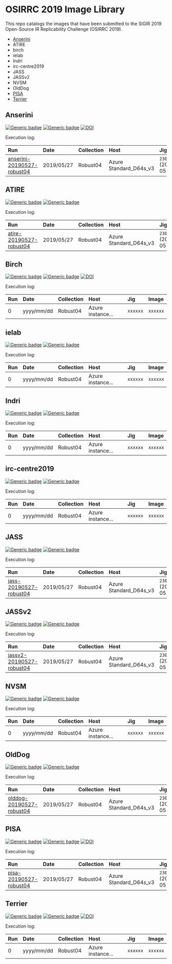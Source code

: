 # OSIRRC 2019 Image Library

This repo catalogs the images that have been submitted to the SIGIR 2019 Open-Source IR Replicability Challenge (OSIRRC 2019).

+ [Anserini](#Anserini)
+ ATIRE
+ birch
+ ielab
+ Indri
+ irc-centre2019
+ JASS
+ JASSv2
+ NVSM
+ OldDog
+ [PISA](#PISA)
+ [Terrier](#Terrier)

<a name="Anserini"></a>
## Anserini
[![Generic badge](https://img.shields.io/badge/GitHub-go%21-green.svg)](https://github.com/osirrc/anserini-docker)
[![Generic badge](https://img.shields.io/badge/DockerHub-go%21-yellow.svg)](https://hub.docker.com/r/osirrc2019/anserini)
[![DOI](https://zenodo.org/badge/176356474.svg)](https://zenodo.org/badge/latestdoi/176356474)

Execution log:

Run | Date | Collection | Host | Jig | Image |
:----|:----|:-----|:----|:------|:-----------|
[anserini-20190527-robust04](runs/anserini-20190527-robust04) | 2019/05/27 | Robust04 | Azure Standard_D64s_v3 | `2307f2c` (2019-05-25) | `dd4fbde` (2019-05-10)

## ATIRE
[![Generic badge](https://img.shields.io/badge/GitHub-go%21-green.svg)](https://github.com/osirrc/atire-docker)
[![Generic badge](https://img.shields.io/badge/DockerHub-go%21-yellow.svg)](https://hub.docker.com/r/osirrc2019/atire)

Execution log:

Run | Date | Collection | Host | Jig | Image |
:----|:----|:-----|:----|:------|:-----------|
[atire-20190527-robust04](runs/atire-20190527-robust04) | 2019/05/27 | Robust04 | Azure Standard_D64s_v3 | `2307f2c` (2019-05-25) | `ebdc076` (2019-05-17)

## Birch
[![Generic badge](https://img.shields.io/badge/GitHub-go%21-green.svg)](https://github.com/osirrc/birch-docker)
[![Generic badge](https://img.shields.io/badge/DockerHub-go%21-yellow.svg)](https://hub.docker.com/r/osirrc2019/birch)
[![DOI](https://zenodo.org/badge/190048534.svg)](https://zenodo.org/badge/latestdoi/190048534)

Execution log:

Run | Date | Collection | Host | Jig | Image |
:----|:----|:-----|:----|:------|:-----------|
0 | yyyy/mm/dd | Robust04 | Azure instance... | `xxxxxx` | `xxxxxx`

## ielab
[![Generic badge](https://img.shields.io/badge/GitHub-go%21-green.svg)](https://github.com/osirrc/ielab-docker)
[![Generic badge](https://img.shields.io/badge/DockerHub-go%21-yellow.svg)](https://hub.docker.com/r/osirrc2019/ielab)

Execution log:

Run | Date | Collection | Host | Jig | Image |
:----|:----|:-----|:----|:------|:-----------|
0 | yyyy/mm/dd | Robust04 | Azure instance... | `xxxxxx` | `xxxxxx`

## Indri
[![Generic badge](https://img.shields.io/badge/GitHub-go%21-green.svg)](https://github.com/osirrc/indri-docker)
[![Generic badge](https://img.shields.io/badge/DockerHub-go%21-yellow.svg)](https://hub.docker.com/r/osirrc2019/indri)

Execution log:

Run | Date | Collection | Host | Jig | Image |
:----|:----|:-----|:----|:------|:-----------|
0 | yyyy/mm/dd | Robust04 | Azure instance... | `xxxxxx` | `xxxxxx`

## irc-centre2019
[![Generic badge](https://img.shields.io/badge/GitHub-go%21-green.svg)](https://github.com/osirrc/irc-centre2019-docker)
[![Generic badge](https://img.shields.io/badge/DockerHub-go%21-yellow.svg)](https://hub.docker.com/r/osirrc2019/irc-centre2019)

Execution log:

Run | Date | Collection | Host | Jig | Image |
:----|:----|:-----|:----|:------|:-----------|
0 | yyyy/mm/dd | Robust04 | Azure instance... | `xxxxxx` | `xxxxxx`

## JASS
[![Generic badge](https://img.shields.io/badge/GitHub-go%21-green.svg)](https://github.com/osirrc/jass-docker)
[![Generic badge](https://img.shields.io/badge/DockerHub-go%21-yellow.svg)](https://hub.docker.com/r/osirrc2019/jass)

Execution log:

Run | Date | Collection | Host | Jig | Image |
:----|:----|:-----|:----|:------|:-----------|
[jass-20190527-robust04](runs/jass-20190527-robust04) | 2019/05/27 | Robust04 | Azure Standard_D64s_v3 | `2307f2c` (2019-05-25) | `16480cf` (2019-05-08)

## JASSv2
[![Generic badge](https://img.shields.io/badge/GitHub-go%21-green.svg)](https://github.com/osirrc/jassv2-docker)
[![Generic badge](https://img.shields.io/badge/DockerHub-go%21-yellow.svg)](https://hub.docker.com/r/osirrc2019/jassv2)

Execution log:

Run | Date | Collection | Host | Jig | Image |
:----|:----|:-----|:----|:------|:-----------|
[jassv2-20190527-robust04](runs/jassv2-20190527-robust04) | 2019/05/27 | Robust04 | Azure Standard_D64s_v3 | `2307f2c` (2019-05-25) | `018981e` (2019-05-08)

## NVSM
[![Generic badge](https://img.shields.io/badge/GitHub-go%21-green.svg)](https://github.com/osirrc/nvsm-docker)
[![Generic badge](https://img.shields.io/badge/DockerHub-go%21-yellow.svg)](https://hub.docker.com/r/osirrc2019/nvsm)


Execution log:

Run | Date | Collection | Host | Jig | Image |
:----|:----|:-----|:----|:------|:-----------|
0 | yyyy/mm/dd | Robust04 | Azure instance... | `xxxxxx` | `xxxxxx`

## OldDog
[![Generic badge](https://img.shields.io/badge/GitHub-go%21-green.svg)](https://github.com/osirrc/olddog-docker)
[![Generic badge](https://img.shields.io/badge/DockerHub-go%21-yellow.svg)](https://hub.docker.com/r/osirrc2019/olddog)

Execution log:

Run | Date | Collection | Host | Jig | Image |
:----|:----|:-----|:----|:------|:-----------|
[olddog-20190527-robust04](runs/olddog-20190527-robust04) | 2019/05/27 | Robust04 | Azure Standard_D64s_v3 | `2307f2c` (2019-05-25) | `dd8b230` (2019-05-17)

## PISA
[![Generic badge](https://img.shields.io/badge/GitHub-go%21-green.svg)](https://github.com/osirrc/pisa-docker)
[![Generic badge](https://img.shields.io/badge/DockerHub-go%21-yellow.svg)](https://hub.docker.com/r/osirrc2019/pisa)
[![DOI](https://zenodo.org/badge/179735565.svg)](https://zenodo.org/badge/latestdoi/179735565)

Execution log:

Run | Date | Collection | Host | Jig | Image |
:----|:----|:-----|:----|:------|:-----------|
[pisa-20190527-robust04](runs/pisa-20190527-robust04) | 2019/05/27 | Robust04 | Azure Standard_D64s_v3 | `2307f2c` (2019-05-25) | `095e9ce` (2019-05-07)

<a name="Terrier"></a>
## Terrier
[![Generic badge](https://img.shields.io/badge/GitHub-go%21-green.svg)](https://github.com/osirrc/terrier-docker)
[![Generic badge](https://img.shields.io/badge/DockerHub-go%21-yellow.svg)](https://hub.docker.com/r/osirrc2019/terrier)
[![DOI](https://zenodo.org/badge/DOI/10.5281/zenodo.3245211.svg)](https://doi.org/10.5281/zenodo.3245211)

Execution log:

Run | Date | Collection | Host | Jig | Image |
:----|:----|:-----|:----|:------|:-----------|
0 | yyyy/mm/dd | Robust04 | Azure instance... | `xxxxxx` | `xxxxxx`
